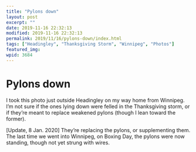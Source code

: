 ```yaml
---
title: "Pylons down"
layout: post
excerpt: ""
date: 2019-11-16 22:32:13
modified: 2019-11-16 22:32:13
permalink: 2019/11/16/pylons-down/index.html
tags: ["Headingley", "Thanksgiving Storm", "Winnipeg", "Photos"]
featured_img: 
wpid: 3684
---
```


# Pylons down

I took this photo just outside Headingley on my way home from Winnipeg. I’m not sure if the ones lying down were felled in the Thanksgiving storm, or if they’re meant to replace weakened pylons (though I lean toward the former).

\[Update, 8 Jan. 2020\] They’re replacing the pylons, or supplementing them. The last time we went into Winnipeg, on Boxing Day, the pylons were now standing, though not yet strung with wires.